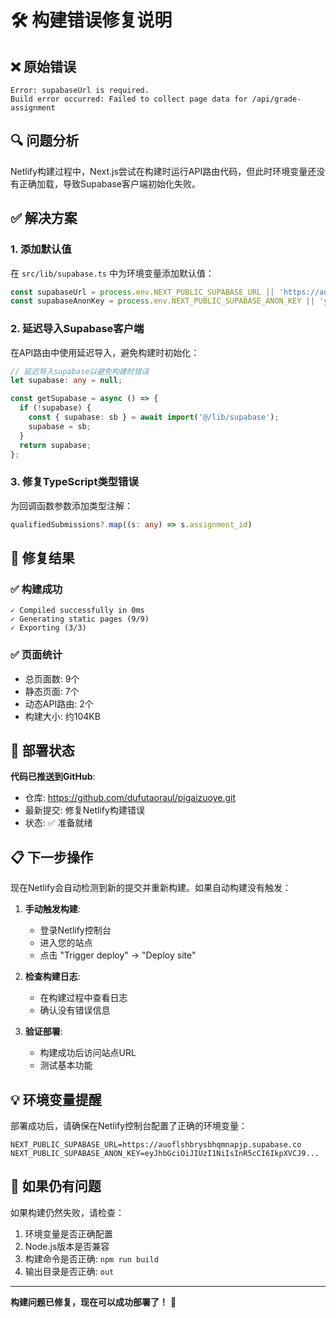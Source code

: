 # 🛠️ 构建错误修复说明

## ❌ 原始错误
```
Error: supabaseUrl is required.
Build error occurred: Failed to collect page data for /api/grade-assignment
```

## 🔍 问题分析
Netlify构建过程中，Next.js尝试在构建时运行API路由代码，但此时环境变量还没有正确加载，导致Supabase客户端初始化失败。

## ✅ 解决方案

### 1. 添加默认值
在 `src/lib/supabase.ts` 中为环境变量添加默认值：
```typescript
const supabaseUrl = process.env.NEXT_PUBLIC_SUPABASE_URL || 'https://auoflshbrysbhqmnapjp.supabase.co';
const supabaseAnonKey = process.env.NEXT_PUBLIC_SUPABASE_ANON_KEY || 'your_actual_key';
```

### 2. 延迟导入Supabase客户端
在API路由中使用延迟导入，避免构建时初始化：
```typescript
// 延迟导入supabase以避免构建时错误
let supabase: any = null;

const getSupabase = async () => {
  if (!supabase) {
    const { supabase: sb } = await import('@/lib/supabase');
    supabase = sb;
  }
  return supabase;
};
```

### 3. 修复TypeScript类型错误
为回调函数参数添加类型注解：
```typescript
qualifiedSubmissions?.map((s: any) => s.assignment_id)
```

## 🎯 修复结果

### ✅ 构建成功
```
✓ Compiled successfully in 0ms
✓ Generating static pages (9/9)
✓ Exporting (3/3)
```

### ✅ 页面统计
- 总页面数: 9个
- 静态页面: 7个
- 动态API路由: 2个
- 构建大小: 约104KB

## 🚀 部署状态

**代码已推送到GitHub**: 
- 仓库: https://github.com/dufutaoraul/pigaizuoye.git
- 最新提交: 修复Netlify构建错误
- 状态: ✅ 准备就绪

## 📋 下一步操作

现在Netlify会自动检测到新的提交并重新构建。如果自动构建没有触发：

1. **手动触发构建**:
   - 登录Netlify控制台
   - 进入您的站点
   - 点击 "Trigger deploy" → "Deploy site"

2. **检查构建日志**:
   - 在构建过程中查看日志
   - 确认没有错误信息

3. **验证部署**:
   - 构建成功后访问站点URL
   - 测试基本功能

## 💡 环境变量提醒

部署成功后，请确保在Netlify控制台配置了正确的环境变量：

```
NEXT_PUBLIC_SUPABASE_URL=https://auoflshbrysbhqmnapjp.supabase.co
NEXT_PUBLIC_SUPABASE_ANON_KEY=eyJhbGciOiJIUzI1NiIsInR5cCI6IkpXVCJ9...
```

## 🔧 如果仍有问题

如果构建仍然失败，请检查：
1. 环境变量是否正确配置
2. Node.js版本是否兼容
3. 构建命令是否正确: `npm run build`
4. 输出目录是否正确: `out`

---

**构建问题已修复，现在可以成功部署了！** 🎉